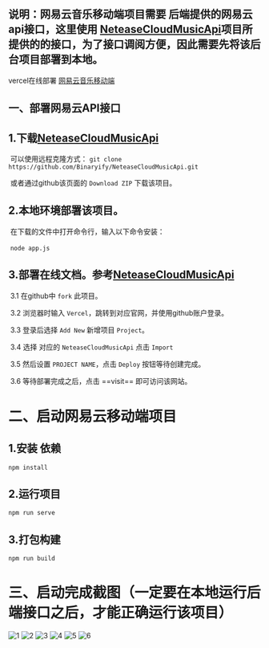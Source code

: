 
## 说明：网易云音乐移动端项目需要 后端提供的网易云api接口，这里使用  [NeteaseCloudMusicApi](https://github.com/JieAnan/NeteaseCloudMusicApi)项目所提供的的接口，为了接口调阅方便，因此需要先将该后台项目部署到本地。



vercel在线部署    [网易云音乐移动端](https://github.com/JieAnan/NeteaseCloudMusicApi)

## 一、部署网易云API接口

## 1.下载[NeteaseCloudMusicApi](https://github.com/JieAnan/NeteaseCloudMusicApi)

​       可以使用远程克隆方式：
​        `git clone https://github.com/Binaryify/NeteaseCloudMusicApi.git`

​       或者通过github该页面的 `Download ZIP` 下载该项目。

## 2.本地环境部署该项目。

​       在下载的文件中打开命令行，输入以下命令安装：

​        `node app.js`

## 3.部署在线文档。参考[NeteaseCloudMusicApi](https://github.com/JieAnan/NeteaseCloudMusicApi)

​     3.1 在github中 `fork` 此项目。

​     3.2 浏览器时输入 `Vercel`，跳转到对应官网，并使用github账户登录。

​     3.3 登录后选择 `Add New` 新增项目 `Project`。

​     3.4 选择 对应的 `NeteaseCloudMusicApi` 点击  `Import`

​     3.5 然后设置 `PROJECT NAME`，点击 `Deploy` 按钮等待创建完成。

​     3.6 等待部署完成之后，点击 ==visit== 即可访问该网站。



# 二、启动网易云移动端项目

## 1.安装 依赖

 `npm install` 

## 2.运行项目

`npm run serve`

## 3.打包构建

`npm run build`



# 三、启动完成截图（一定要在本地运行后端接口之后，才能正确运行该项目）
![1](https://github.com/JieAnan/CloundMusic-vue2/blob/master/src/assets/page1.png)
![2](https://github.com/JieAnan/CloundMusic-vue2/blob/master/src/assets/page2.png)
![3](https://github.com/JieAnan/CloundMusic-vue2/blob/master/src/assets/page3.png)
![4](https://github.com/JieAnan/CloundMusic-vue2/blob/master/src/assets/page4.png)
![5](https://github.com/JieAnan/CloundMusic-vue2/blob/master/src/assets/page5.png)
![6](https://github.com/JieAnan/CloundMusic-vue2/blob/master/src/assets/page6.png)

